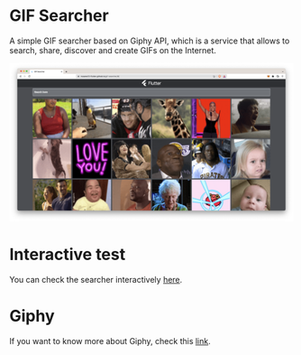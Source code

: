 <!-- description section-->

# GIF Searcher

<p> A simple GIF searcher based on Giphy API, which is a service that allows to search, share, discover and create GIFs on the Internet.</p>

<p float="left" align="center">
    <img height="280" src="readme-images/app-sample.png">
</p>

<!--Page gh-pages deploy link section-->

# Interactive test

<p> You can check the searcher interactively <a href="https://rsoares10-flutter.github.io/gif-searcher/#/">here</a>.</p>

# Giphy

<p> If you want to know more about Giphy, check this <a href="https://support.giphy.com/hc/en-us/sections/360002879511-About-GIPHY">link</a>.</p>
